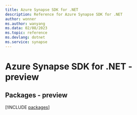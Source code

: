 ```yaml
---
title: Azure Synapse SDK for .NET
description: Reference for Azure Synapse SDK for .NET
author: wonner
ms.author: wanyang
ms.data: 02/08/2023
ms.topic: reference
ms.devlang: dotnet
ms.service: synapse
---
```

# Azure Synapse SDK for .NET - preview
## Packages - preview
[!INCLUDE [packages](synapse-index.md)]
